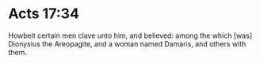 # Acts 17:34

Howbeit certain men clave unto him, and believed: among the which [was] Dionysius the Areopagite, and a woman named Damaris, and others with them.